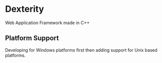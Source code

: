 # Dexterity

Web Application Framework made in C++

## Platform Support

Developing for Windows platforms first then adding support for Unix based platforms.
